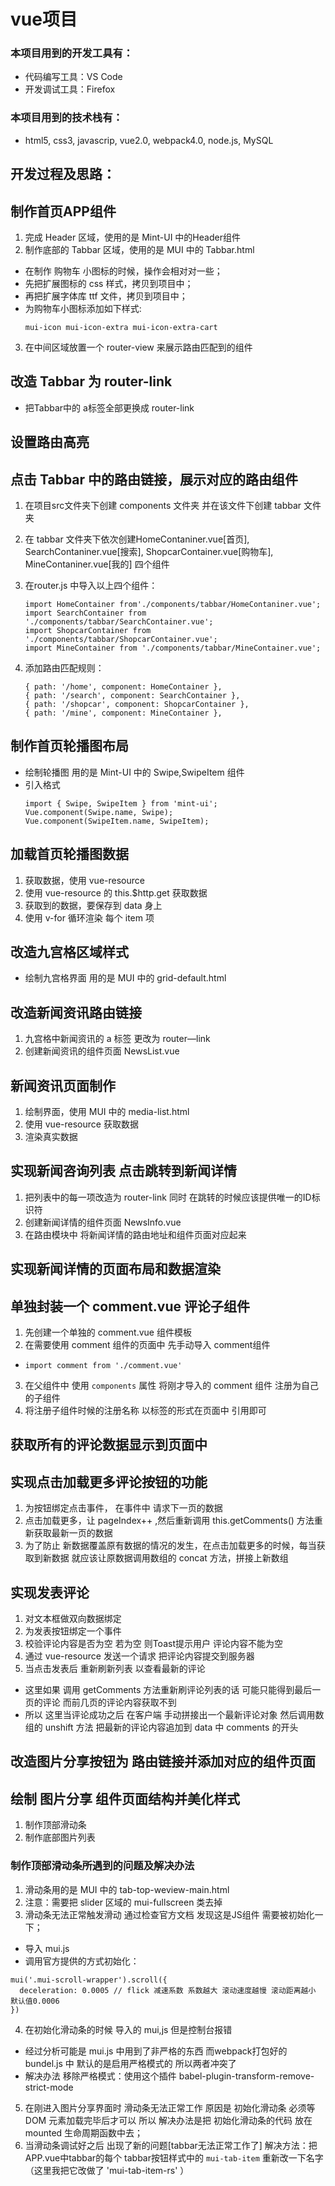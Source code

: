 vue项目
===

### 本项目用到的开发工具有：
+ 代码编写工具：VS Code
+ 开发调试工具：Firefox

### 本项目用到的技术栈有：
 + html5, css3, javascrip, vue2.0, webpack4.0, node.js, MySQL

## 开发过程及思路：

## 制作首页APP组件
1. 完成 Header 区域，使用的是 Mint-UI 中的Header组件
2. 制作底部的 Tabbar 区域，使用的是 MUI 中的 Tabbar.html
 + 在制作 购物车 小图标的时候，操作会相对对一些；
 + 先把扩展图标的 css 样式，拷贝到项目中；
 + 再把扩展字体库 ttf 文件，拷贝到项目中；
 + 为购物车小图标添加如下样式:
   ```
   mui-icon mui-icon-extra mui-icon-extra-cart
   ```
3. 在中间区域放置一个 router-view 来展示路由匹配到的组件

## 改造 Tabbar 为 router-link
+ 把Tabbar中的 a标签全部更换成 router-link

## 设置路由高亮


## 点击 Tabbar 中的路由链接，展示对应的路由组件
1. 在项目src文件夹下创建 components 文件夹 并在该文件下创建 tabbar 文件夹
2. 在 tabbar 文件夹下依次创建HomeContaniner.vue[首页], SearchContaniner.vue[搜索], ShopcarContainer.vue[购物车], MineContaniner.vue[我的] 四个组件
3. 在router.js 中导入以上四个组件：
    ```
    import HomeContainer from'./components/tabbar/HomeContaniner.vue';
    import SearchContainer from './components/tabbar/SearchContainer.vue';
    import ShopcarContainer from './components/tabbar/ShopcarContainer.vue';
    import MineContainer from './components/tabbar/MineContainer.vue';
    ```
    
4. 添加路由匹配规则：
    
    ```
    { path: '/home', component: HomeContainer },
    { path: '/search', component: SearchContainer },
    { path: '/shopcar', component: ShopcarContainer },
    { path: '/mine', component: MineContainer }, 
    ```


## 制作首页轮播图布局
 + 绘制轮播图 用的是 Mint-UI 中的 Swipe,SwipeItem 组件
 + 引入格式
    ```
    import { Swipe, SwipeItem } from 'mint-ui';
    Vue.component(Swipe.name, Swipe);
    Vue.component(SwipeItem.name, SwipeItem);
    ```

## 加载首页轮播图数据
1. 获取数据，使用 vue-resource
2. 使用 vue-resource 的 this.$http.get 获取数据
3. 获取到的数据，要保存到 data 身上
4. 使用 v-for 循环渲染 每个 item 项 

## 改造九宫格区域样式
 + 绘制九宫格界面 用的是 MUI 中的 grid-default.html

## 改造新闻资讯路由链接
1. 九宫格中新闻资讯的 a 标签 更改为 router—link
2. 创建新闻资讯的组件页面 NewsList.vue

## 新闻资讯页面制作
1. 绘制界面，使用 MUI 中的 media-list.html
2. 使用 vue-resource 获取数据
3. 渲染真实数据

## 实现新闻咨询列表 点击跳转到新闻详情
1. 把列表中的每一项改造为 router-link 同时 在跳转的时候应该提供唯一的ID标识符
2. 创建新闻详情的组件页面 NewsInfo.vue
3. 在路由模块中 将新闻详情的路由地址和组件页面对应起来

## 实现新闻详情的页面布局和数据渲染

## 单独封装一个 comment.vue 评论子组件
1. 先创建一个单独的 comment.vue 组件模板
2. 在需要使用 comment 组件的页面中 先手动导入 comment组件
 + `import comment from './comment.vue'`
3. 在父组件中 使用  `components` 属性 将刚才导入的 comment 组件 注册为自己的子组件
4. 将注册子组件时候的注册名称 以标签的形式在页面中 引用即可

## 获取所有的评论数据显示到页面中


## 实现点击加载更多评论按钮的功能
1. 为按钮绑定点击事件， 在事件中 请求下一页的数据
2. 点击加载更多，让 pageIndex++ ,然后重新调用 this.getComments() 方法重新获取最新一页的数据
3. 为了防止 新数据覆盖原有数据的情况的发生，在点击加载更多的时候，每当获取到新数据 就应该让原数据调用数组的 concat 方法，拼接上新数组

## 实现发表评论
1. 对文本框做双向数据绑定
2. 为发表按钮绑定一个事件
3. 校验评论内容是否为空 若为空 则Toast提示用户 评论内容不能为空
4. 通过 vue-resource 发送一个请求 把评论内容提交到服务器
5. 当点击发表后 重新刷新列表 以查看最新的评论
 + 这里如果 调用 getComments 方法重新刷评论列表的话 可能只能得到最后一页的评论 而前几页的评论内容获取不到
 + 所以 这里当评论成功之后 在客户端 手动拼接出一个最新评论对象 然后调用数组的 unshift 方法 把最新的评论内容追加到 data 中 comments 的开头  

 ## 改造图片分享按钮为 路由链接并添加对应的组件页面

 ## 绘制 图片分享 组件页面结构并美化样式
 1. 制作顶部滑动条
 2. 制作底部图片列表

 ### 制作顶部滑动条所遇到的问题及解决办法 
 1. 滑动条用的是 MUI 中的 tab-top-weview-main.html
 2. 注意：需要把 slider 区域的 mui-fullscreen 类去掉
 3. 滑动条无法正常触发滑动 通过检查官方文档 发现这是JS组件 需要被初始化一下；
  + 导入 mui.js
  + 调用官方提供的方式初始化：
  ```
  mui('.mui-scroll-wrapper').scroll({
    deceleration: 0.0005 // flick 减速系数 系数越大 滚动速度越慢 滚动距离越小 默认值0.0006
  })
  ```
 4. 在初始化滑动条的时候 导入的 mui,js 但是控制台报错 
  + 经过分析可能是 mui.js 中用到了非严格的东西 而webpack打包好的 bundel.js 中 默认的是启用严格模式的 所以两者冲突了
  + 解决办法 移除严格模式：使用这个插件
   babel-plugin-transform-remove-strict-mode
 5. 在刚进入图片分享界面时 滑动条无法正常工作 原因是 初始化滑动条 必须等 DOM 元素加载完毕后才可以 所以 解决办法是把 初始化滑动条的代码 放在 mounted 生命周期函数中去；
 6. 当滑动条调试好之后 出现了新的问题[tabbar无法正常工作了] 解决方法：把APP.vue中tabbar的每个 tabbar按钮样式中的 `mui-tab-item` 重新改一下名字（这里我把它改做了 'mui-tab-item-rs' ）